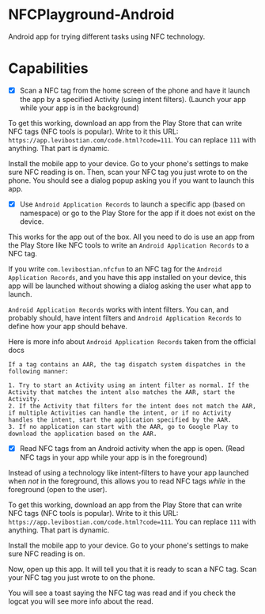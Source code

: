 # NFCPlayground-Android

Android app for trying different tasks using NFC technology.

# Capabilities

- [x] Scan a NFC tag from the home screen of the phone and have it launch the app by a specified Activity (using intent filters). (Launch your app while your app is in the background)

To get this working, download an app from the Play Store that can write NFC tags (NFC tools is popular). Write to it this URL: `https://app.levibostian.com/code.html?code=111`. You can replace `111` with anything. That part is dynamic.

Install the mobile app to your device. Go to your phone's settings to make sure NFC reading is on. Then, scan your NFC tag you just wrote to on the phone. You should see a dialog popup asking you if you want to launch this app.

- [x] Use `Android Application Records` to launch a specific app (based on namespace) or go to the Play Store for the app if it does not exist on the device.

This works for the app out of the box. All you need to do is use an app from the Play Store like NFC tools to write an `Android Application Records` to a NFC tag.

If you write `com.levibostian.nfcfun` to an NFC tag for the `Android Application Records`, and you have this app installed on your device, this app will be launched without showing a dialog asking the user what app to launch.

`Android Application Records` works with intent filters. You can, and probably should, have intent filters and `Android Application Records` to define how your app should behave.

Here is more info about `Android Application Records` taken from the official docs

```
If a tag contains an AAR, the tag dispatch system dispatches in the following manner:

1. Try to start an Activity using an intent filter as normal. If the Activity that matches the intent also matches the AAR, start the Activity.
2. If the Activity that filters for the intent does not match the AAR, if multiple Activities can handle the intent, or if no Activity handles the intent, start the application specified by the AAR.
3. If no application can start with the AAR, go to Google Play to download the application based on the AAR.
```

- [x] Read NFC tags from an Android activity when the app is open. (Read NFC tags in your app while your app is in the foreground)

Instead of using a technology like intent-filters to have your app launched when *not* in the foreground, this allows you to read NFC tags *while* in the foreground (open to the user).

To get this working, download an app from the Play Store that can write NFC tags (NFC tools is popular). Write to it this URL: `https://app.levibostian.com/code.html?code=111`. You can replace `111` with anything. That part is dynamic.

Install the mobile app to your device. Go to your phone's settings to make sure NFC reading is on.

Now, open up this app. It will tell you that it is ready to scan a NFC tag. Scan your NFC tag you just wrote to on the phone.

You will see a toast saying the NFC tag was read and if you check the logcat you will see more info about the read.